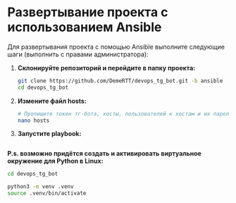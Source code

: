 # Развертывание проекта с использованием Ansible

Для развертывания проекта с помощью Ansible выполните следующие шаги (выполнить с правами администратора):

1. **Склонируйте репозиторий и перейдите в папку проекта:**
    ```bash
    git clone https://github.com/DemeRTT/devops_tg_bot.git -b ansible
    cd devops_tg_bot
    ```

2. **Измените файл hosts:**
    ```bash
    # Пропишите токен тг-бота, хосты, пользователей к хостам и их пароли
    nano hosts
    ```

3. **Запустите playbook:**
    ```bash
    
    ```

**P.s. возможно придётся создать и активировать виртуальное окружение для Python в Linux:**
```bash
cd devops_tg_bot    
```

```bash
python3 -m venv .venv
source .venv/bin/activate   
```
